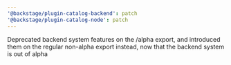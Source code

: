 ```yaml
---
'@backstage/plugin-catalog-backend': patch
'@backstage/plugin-catalog-node': patch
---
```


Deprecated backend system features on the /alpha export, and introduced them on the regular non-alpha export instead, now that the backend system is out of alpha
